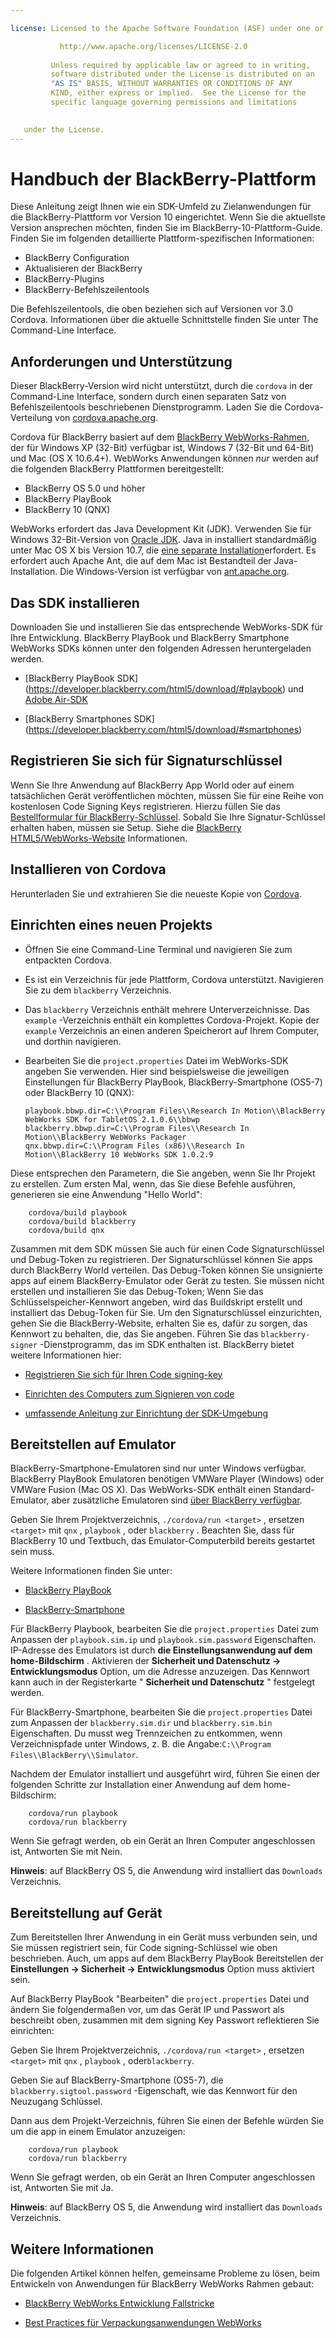 ```yaml
---

license: Licensed to the Apache Software Foundation (ASF) under one or more contributor license agreements. See the NOTICE file distributed with this work for additional information regarding copyright ownership. The ASF licenses this file to you under the Apache License, Version 2.0 (the "License"); you may not use this file except in compliance with the License. You may obtain a copy of the License at

           http://www.apache.org/licenses/LICENSE-2.0
    
         Unless required by applicable law or agreed to in writing,
         software distributed under the License is distributed on an
         "AS IS" BASIS, WITHOUT WARRANTIES OR CONDITIONS OF ANY
         KIND, either express or implied.  See the License for the
         specific language governing permissions and limitations
    

   under the License.
---
```


# Handbuch der BlackBerry-Plattform

Diese Anleitung zeigt Ihnen wie ein SDK-Umfeld zu Zielanwendungen für die BlackBerry-Plattform vor Version 10 eingerichtet. Wenn Sie die aktuellste Version ansprechen möchten, finden Sie im BlackBerry-10-Plattform-Guide. Finden Sie im folgenden detaillierte Plattform-spezifischen Informationen:

*   BlackBerry Configuration
*   Aktualisieren der BlackBerry
*   BlackBerry-Plugins
*   BlackBerry-Befehlszeilentools

Die Befehlszeilentools, die oben beziehen sich auf Versionen vor 3.0 Cordova. Informationen über die aktuelle Schnittstelle finden Sie unter The Command-Line Interface.

## Anforderungen und Unterstützung

Dieser BlackBerry-Version wird nicht unterstützt, durch die `cordova` in der Command-Line Interface, sondern durch einen separaten Satz von Befehlszeilentools beschriebenen Dienstprogramm. Laden Sie die Cordova-Verteilung von [cordova.apache.org][1].

 [1]: http://cordova.apache.org/#download

Cordova für BlackBerry basiert auf dem [BlackBerry WebWorks-Rahmen][2], der für Windows XP (32-Bit) verfügbar ist, Windows 7 (32-Bit und 64-Bit) und Mac (OS X 10.6.4+). WebWorks Anwendungen können *nur* werden auf die folgenden BlackBerry Plattformen bereitgestellt:

 [2]: https://bdsc.webapps.blackberry.com/html5

*   BlackBerry OS 5.0 und höher
*   BlackBerry PlayBook
*   BlackBerry 10 (QNX)

WebWorks erfordert das Java Development Kit (JDK). Verwenden Sie für Windows 32-Bit-Version von [Oracle JDK][3]. Java in installiert standardmäßig unter Mac OS X bis Version 10.7, die [eine separate Installation][4]erfordert. Es erfordert auch Apache Ant, die auf dem Mac ist Bestandteil der Java-Installation. Die Windows-Version ist verfügbar von [ant.apache.org][5].

 [3]: http://www.oracle.com/technetwork/java/javase/downloads/index.html#jdk
 [4]: http://support.apple.com/kb/DL1421
 [5]: http://ant.apache.org/bindownload.cgi

## Das SDK installieren

Downloaden Sie und installieren Sie das entsprechende WebWorks-SDK für Ihre Entwicklung. BlackBerry PlayBook und BlackBerry Smartphone WebWorks SDKs können unter den folgenden Adressen heruntergeladen werden.

*   \[BlackBerry PlayBook SDK\] (https://developer.blackberry.com/html5/download/#playbook) und [Adobe Air-SDK][6]

*   \[BlackBerry Smartphones SDK\] (https://developer.blackberry.com/html5/download/#smartphones)

 [6]: http://www.adobe.com/devnet/air/air-sdk-download.html

## Registrieren Sie sich für Signaturschlüssel

Wenn Sie Ihre Anwendung auf BlackBerry App World oder auf einem tatsächlichen Gerät veröffentlichen möchten, müssen Sie für eine Reihe von kostenlosen Code Signing Keys registrieren. Hierzu füllen Sie das [Bestellformular für BlackBerry-Schlüssel][7]. Sobald Sie Ihre Signatur-Schlüssel erhalten haben, müssen sie Setup. Siehe die [BlackBerry HTML5/WebWorks-Website][8] Informationen.

 [7]: https://www.blackberry.com/SignedKeys
 [8]: https://developer.blackberry.com/html5/documentation/signing_setup_bb10_apps_2008396_11.html

## Installieren von Cordova

Herunterladen Sie und extrahieren Sie die neueste Kopie von [Cordova][1].

## Einrichten eines neuen Projekts

*   Öffnen Sie eine Command-Line Terminal und navigieren Sie zum entpackten Cordova.

*   Es ist ein Verzeichnis für jede Plattform, Cordova unterstützt. Navigieren Sie zu dem `blackberry` Verzeichnis.

*   Das `blackberry` Verzeichnis enthält mehrere Unterverzeichnisse. Das `example` -Verzeichnis enthält ein komplettes Cordova-Projekt. Kopie der `example` Verzeichnis an einen anderen Speicherort auf Ihrem Computer, und dorthin navigieren.

*   Bearbeiten Sie die `project.properties` Datei im WebWorks-SDK angeben Sie verwenden. Hier sind beispielsweise die jeweiligen Einstellungen für BlackBerry PlayBook, BlackBerry-Smartphone (OS5-7) oder BlackBerry 10 (QNX):
    
        playbook.bbwp.dir=C:\\Program Files\\Research In Motion\\BlackBerry WebWorks SDK for TabletOS 2.1.0.6\\bbwp
        blackberry.bbwp.dir=C:\\Program Files\\Research In Motion\\BlackBerry WebWorks Packager
        qnx.bbwp.dir=C:\\Program Files (x86)\\Research In Motion\\BlackBerry 10 WebWorks SDK 1.0.2.9
        

Diese entsprechen den Parametern, die Sie angeben, wenn Sie Ihr Projekt zu erstellen. Zum ersten Mal, wenn, das Sie diese Befehle ausführen, generieren sie eine Anwendung "Hello World":

        cordova/build playbook
        cordova/build blackberry
        cordova/build qnx
    

Zusammen mit dem SDK müssen Sie auch für einen Code Signaturschlüssel und Debug-Token zu registrieren. Der Signaturschlüssel können Sie apps durch BlackBerry World verteilen. Das Debug-Token können Sie unsignierte apps auf einem BlackBerry-Emulator oder Gerät zu testen. Sie müssen nicht erstellen und installieren Sie das Debug-Token; Wenn Sie das Schlüsselspeicher-Kennwort angeben, wird das Buildskript erstellt und installiert das Debug-Token für Sie. Um den Signaturschlüssel einzurichten, gehen Sie die BlackBerry-Website, erhalten Sie es, dafür zu sorgen, das Kennwort zu behalten, die, das Sie angeben. Führen Sie das `blackberry-signer` -Dienstprogramm, das im SDK enthalten ist. BlackBerry bietet weitere Informationen hier:

*   [Registrieren Sie sich für Ihren Code signing-key][9]

*   [Einrichten des Computers zum Signieren von code][10]

*   [umfassende Anleitung zur Einrichtung der SDK-Umgebung][11]

 [9]: https://www.blackberry.com/SignedKeys/codesigning.html
 [10]: http://developer.blackberry.com/html5/documentation/set_up_for_signing.html
 [11]: http://developer.blackberry.com/native/documentation/bb10/com.qnx.doc.native_sdk.quickstart/topic/set_up_your_environment.html

## Bereitstellen auf Emulator

BlackBerry-Smartphone-Emulatoren sind nur unter Windows verfügbar. BlackBerry PlayBook Emulatoren benötigen VMWare Player (Windows) oder VMWare Fusion (Mac OS X). Das WebWorks-SDK enthält einen Standard-Emulator, aber zusätzliche Emulatoren sind [über BlackBerry verfügbar][12].

 [12]: http://us.blackberry.com/developers/resources/simulators.jsp

Geben Sie Ihrem Projektverzeichnis, `./cordova/run <target>` , ersetzen `<target>` mit `qnx` , `playbook` , oder `blackberry` . Beachten Sie, dass für BlackBerry 10 und Textbuch, das Emulator-Computerbild bereits gestartet sein muss.

Weitere Informationen finden Sie unter:

*   [BlackBerry PlayBook][13]

*   [BlackBerry-Smartphone][14]

 [13]: https://developer.blackberry.com/html5/documentation/using_the_tablet_simulator_1866980_11.html
 [14]: https://developer.blackberry.com/html5/documentation/run_your_app_on_smartphone_sim_1876976_11.html

Für BlackBerry Playbook, bearbeiten Sie die `project.properties` Datei zum Anpassen der `playbook.sim.ip` und `playbook.sim.password` Eigenschaften. IP-Adresse des Emulators ist durch **die Einstellungsanwendung auf dem home-Bildschirm** . Aktivieren der **Sicherheit und Datenschutz → Entwicklungsmodus** Option, um die Adresse anzuzeigen. Das Kennwort kann auch in der Registerkarte " **Sicherheit und Datenschutz** " festgelegt werden.

Für BlackBerry-Smartphone, bearbeiten Sie die `project.properties` Datei zum Anpassen der `blackberry.sim.dir` und `blackberry.sim.bin` Eigenschaften. Du musst weg Trennzeichen zu entkommen, wenn Verzeichnispfade unter Windows, z. B. die Angabe:`C:\\Program
Files\\BlackBerry\\Simulator`.

Nachdem der Emulator installiert und ausgeführt wird, führen Sie einen der folgenden Schritte zur Installation einer Anwendung auf dem home-Bildschirm:

        cordova/run playbook
        cordova/run blackberry
    

Wenn Sie gefragt werden, ob ein Gerät an Ihren Computer angeschlossen ist, Antworten Sie mit Nein.

**Hinweis**: auf BlackBerry OS 5, die Anwendung wird installiert das `Downloads` Verzeichnis.

## Bereitstellung auf Gerät

Zum Bereitstellen Ihrer Anwendung in ein Gerät muss verbunden sein, und Sie müssen registriert sein, für Code signing-Schlüssel wie oben beschrieben. Auch, um apps auf dem BlackBerry PlayBook Bereitstellen der **Einstellungen → Sicherheit → Entwicklungsmodus** Option muss aktiviert sein.

Auf BlackBerry PlayBook "Bearbeiten" die `project.properties` Datei und ändern Sie folgendermaßen vor, um das Gerät IP und Passwort als beschreibt oben, zusammen mit dem signing Key Passwort reflektieren Sie einrichten:

Geben Sie Ihrem Projektverzeichnis, `./cordova/run <target>` , ersetzen `<target>` mit `qnx` , `playbook` , oder`blackberry`.

Geben Sie auf BlackBerry-Smartphone (OS5-7), die `blackberry.sigtool.password` -Eigenschaft, wie das Kennwort für den Neuzugang Schlüssel.

Dann aus dem Projekt-Verzeichnis, führen Sie einen der Befehle würden Sie um die app in einem Emulator anzuzeigen:

        cordova/run playbook
        cordova/run blackberry
    

Wenn Sie gefragt werden, ob ein Gerät an Ihren Computer angeschlossen ist, Antworten Sie mit Ja.

**Hinweis**: auf BlackBerry OS 5, die Anwendung wird installiert das `Downloads` Verzeichnis.

## Weitere Informationen

Die folgenden Artikel können helfen, gemeinsame Probleme zu lösen, beim Entwickeln von Anwendungen für BlackBerry WebWorks Rahmen gebaut:

*   [BlackBerry WebWorks Entwicklung Fallstricke][15]

*   [Best Practices für Verpackungsanwendungen WebWorks][16]

 [15]: http://supportforums.blackberry.com/t5/Web-and-WebWorks-Development/Common-BlackBerry-WebWorks-development-pitfalls-that-can-be/ta-p/624712
 [16]: https://bdsc.webapps.blackberrycom/html5/documentation/ww_developing/bestpractice_compiling_ww_apps_1873324_11.html